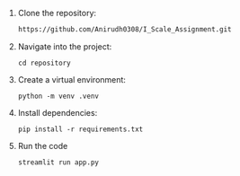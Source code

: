 1. Clone the repository:
   ```bash
   https://github.com/Anirudh0308/I_Scale_Assignment.git

2. Navigate into the project:
    ```
    cd repository

3. Create a virtual environment:
    ```
    python -m venv .venv

4. Install dependencies:
    ```
    pip install -r requirements.txt

5. Run the code
    ```
    streamlit run app.py


